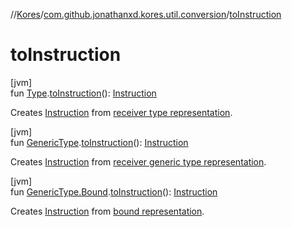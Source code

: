 //[Kores](../../index.md)/[com.github.jonathanxd.kores.util.conversion](index.md)/[toInstruction](to-instruction.md)

# toInstruction

[jvm]\
fun [Type](https://docs.oracle.com/javase/8/docs/api/java/lang/reflect/Type.html).[toInstruction](to-instruction.md)(): [Instruction](../com.github.jonathanxd.kores/-instruction/index.md)

Creates [Instruction](../com.github.jonathanxd.kores/-instruction/index.md) from [receiver type representation](https://docs.oracle.com/javase/8/docs/api/java/lang/reflect/Type.html).

[jvm]\
fun [GenericType](../com.github.jonathanxd.kores.type/-generic-type/index.md).[toInstruction](to-instruction.md)(): [Instruction](../com.github.jonathanxd.kores/-instruction/index.md)

Creates [Instruction](../com.github.jonathanxd.kores/-instruction/index.md) from [receiver generic type representation](../com.github.jonathanxd.kores.type/-generic-type/index.md).

[jvm]\
fun [GenericType.Bound](../com.github.jonathanxd.kores.type/-generic-type/-bound/index.md).[toInstruction](to-instruction.md)(): [Instruction](../com.github.jonathanxd.kores/-instruction/index.md)

Creates [Instruction](../com.github.jonathanxd.kores/-instruction/index.md) from [bound representation](../com.github.jonathanxd.kores.type/-generic-type/-bound/index.md).
